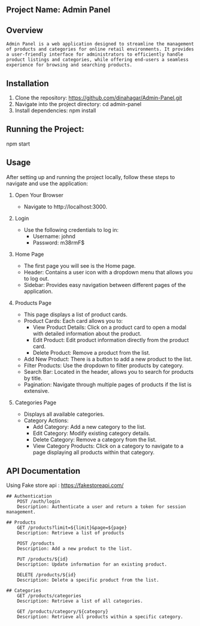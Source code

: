 ## Project Name: Admin Panel

## Overview
    Admin Panel is a web application designed to streamline the management of products and categories for online retail environments. It provides a user-friendly interface for administrators to efficiently handle product listings and categories, while offering end-users a seamless experience for browsing and searching products.

## Installation
1. Clone the repository: https://github.com/dinahagar/Admin-Panel.git
2. Navigate into the project directory: cd admin-panel 
3. Install dependencies: npm install

## Running the Project: 
npm start

## Usage
After setting up and running the project locally, follow these steps to navigate and use the application:

1. Open Your Browser
    * Navigate to http://localhost:3000.

2. Login
    * Use the following credentials to log in:
        * Username: johnd
        * Password: m38rmF$

3. Home Page
    * The first page you will see is the Home page.
    * Header: Contains a user icon with a dropdown menu that allows you to log out.
    * Sidebar: Provides easy navigation between different pages of the application.

4. Products Page
    * This page displays a list of product cards.
    * Product Cards: Each card allows you to:
        * View Product Details: Click on a product card to open a modal with detailed information about the product.
        * Edit Product: Edit product information directly from the product card.
        * Delete Product: Remove a product from the list.
    * Add New Product: There is a button to add a new product to the list.
    * Filter Products: Use the dropdown to filter products by category.
    * Search Bar: Located in the header, allows you to search for products by title.
    * Pagination: Navigate through multiple pages of products if the list is extensive.

4. Categories Page
    * Displays all available categories.
    * Category Actions:
        * Add Category: Add a new category to the list.
        * Edit Category: Modify existing category details.
        * Delete Category: Remove a category from the list.
        * View Category Products: Click on a category to navigate to a page displaying all products within that category.

## API Documentation

Using Fake store api : https://fakestoreapi.com/

    ## Authentication
        POST /auth/login
        Description: Authenticate a user and return a token for session management.

    ## Products
        GET /products?limit=${limit}&page=${page}
        Description: Retrieve a list of products

        POST /products
        Description: Add a new product to the list.

        PUT /products/${id}
        Description: Update information for an existing product.

        DELETE /products/${id}
        Description: Delete a specific product from the list.

    ## Categories
        GET /products/categories
        Description: Retrieve a list of all categories.

        GET /products/category/${category}
        Description: Retrieve all products within a specific category.
